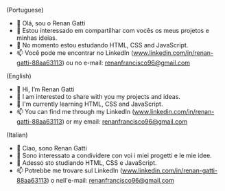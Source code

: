 (Portuguese)

- 👋 Olá, sou o Renan Gatti
- 👀 Estou interessado em compartilhar com vocês os meus projetos e minhas ideias.
- 🌱 No momento estou estudando HTML, CSS and JavaScript.
- 📫 Você pode me encontrar no LinkedIn (www.linkedin.com/in/renan-gatti-88aa63113) ou no e-mail: renanfrancisco96@gmail.com

(English)

- 👋 Hi, I’m Renan Gatti
- 👀 I am interested to share with you my projects and ideas.
- 🌱 I'm currently learning HTML, CSS and JavaScript.
- 📫 You can find me through my LinkedIn (www.linkedin.com/in/renan-gatti-88aa63113) or my email: renanfrancisco96@gmail.com

(Italian)

- 👋 Ciao, sono Renan Gatti
- 👀 Sono interessato a condividere con voi i miei progetti e le mie idee.
- 🌱 Adesso sto studiando HTML, CSS e JavaScript.
- 📫 Potrebbe me trovare sul LinkedIn (www.linkedin.com/in/renan-gatti-88aa63113) o nell'e-mail: renanfrancisco96@gmail.com

<!---
gatti96/gatti96 is a ✨ special ✨ repository because its `README.md` (this file) appears on your GitHub profile.
You can click the Preview link to take a look at your changes.
--->
